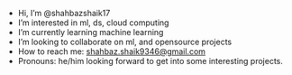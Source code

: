 -  Hi, I’m @shahbazshaik17
-  I’m interested in ml, ds, cloud computing
-  I’m currently learning machine learning
-  I’m looking to collaborate on ml, and opensource projects
-  How to reach me: shahbaz.shaik9346@gmail.com
-  Pronouns: he/him
  looking forward to get into some interesting projects.

<!---
shahbazshaik17/shahbazshaik17 is a ✨ special ✨ repository because its `README.md` (this file) appears on your GitHub profile.
You can click the Preview link to take a look at your changes.
--->
